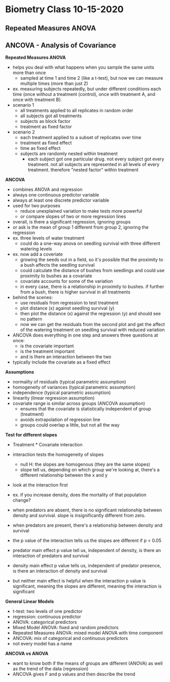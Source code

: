# Biometry Class 10-15-2020

## Repeated Measures ANOVA
## ANCOVA - Analysis of Covariance

**Repeated Measures ANOVA**
- helps you deal with what happens when you sample the same units more than once
  - sampled at time 1 and time 2 (like a t-test), but now we can measure multiple times (more than just 2)
- ex. measuring subjects repeatedly, but under different conditions each time (once without a treatment (control), once with treatment A, and once with treatment B).
- scenario 1
  - all treatments applied to all replicates in random order
  - all subjects got all treatments
  - subjects as block factor
  - treatment as fixed factor
- scenario 2
  - each treatment applied to a subset of replicates over time
  - treatment as fixed effect
  - time as fixed effect
  - subjects are randomly nested within treatment
    - each subject got one particular drug. not every subject got every treatment. not all subjects are represented in all levels of every treatment. therefore "nested factor" within treatment


**ANCOVA**
- combines ANOVA and regression
- always one continuous predictor variable
- always at least one discrete predictor variable
- used for two purposes
  - reduce unexplained variation to make tests more powerful
  - or compare slopes of two or more regression lines
- overall, is there a significant regression, ignoring groups
- or ask is the mean of group 1 different from group 2, ignoring the regression
- ex. three levels of water treatment
  - could do a one-way anova on seedling survival with three different watering levels 
- ex. now add a coveriate
  - growing the seeds out in a field, so it's possible that the proximity to a bush affects the seedling survival
  - could calculate the distance of bushes from seedlings and could use proximity to bushes as a covariate
  - covariate accounts for some of the variation
  - in every case, there is a relationship in proximity to bushes. if further from a bush, there is higher survival in all treatments
- behind the scenes:
  - use residuals from regression to test treatment
  - plot distance (x) against seedling survival (y)
  - then plot the distance (x) against the regression (y) and should see no pattern
  - now we can get the residuals from the second plot and get the affect of the watering treatment on seedling survival with reduced variation
- ANCOVA does everything in one step and answers three questions at once:
  - is the covariate important
  - is the treatment important
  - and is there an interaction between the two
- typically include the covariate as a fixed effect

**Assumptions**
- normality of residuals (typical parametric assumption)
- homogeneity of variances (typical parametric assumption)
- independence (typical parametric assumption)
- linearity (linear regression assumption)
- covariate range is similar across groups (ANCOVA assumption)
  - ensures that the covariate is statistically independent of group (treatment)
  - avoids extrapolation of regression line
  - groups could overlap a little, but not all the way

**Test for different slopes**
- Treatment * Covariate interaction
- interaction tests the homogeneity of slopes
  - null H: the slopes are homogenous (they are the same slopes)
  - slope tell us, depending on which group we're looking at, there's a different relationship between the x and y
- look at the interaction first

- ex. if you increase density, does the mortality of that population change?
- when predators are absent, there is no significant relationship between density and survival. slope is insignificantly different from zero.
- when predators are present, there's a relationship between density and survival
- the p value of the interaction tells us the slopes are different if p < 0.05
- predator main effect p value tell us, independent of density, is there an interaction of predators and survival
- density main effect p value tells us, independent of predator presence, is there an interaction of density and survival
- but neither main effect is helpful when the interaction p value is significant, meaning the slopes are different, meaning the interaction is significant

**General Linear Models**
- t-test: two levels of one predictor
- regression: continuous predictor
- ANOVA: categorical predictors
- Mixed Model ANOVA: fixed and random predictors
- Repeated Measures ANOVA: mixed model ANOVA with time component
- ANCOVA: mix of categorical and continuous predictors
- not every model has a name
  
**ANCOVA vs ANOVA**
- want to know both if the means of groups are different (ANOVA) as well as the trend of the data (regression)
- ANCOVA gives F and p values and then describe the trend

  